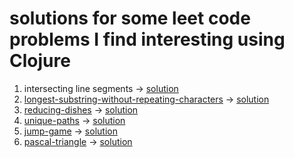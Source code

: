 # solutions for some leet code problems I find interesting using Clojure

1. intersecting line segments -> [solution](https://github.com/oeyazgan/clojure-problems/blob/main/intersecting-line-segments.clj)
2. [longest-substring-without-repeating-characters](https://leetcode.com/problems/longest-substring-without-repeating-characters/) -> [solution](https://github.com/oeyazgan/clojure-problems/blob/main/2-longest-substring-len-without-repeating.clj)
3. [reducing-dishes](https://leetcode.com/problems/reducing-dishes/) -> [solution](https://github.com/oeyazgan/clojure-problems/blob/main/3-reducing-dishes.clj)
4. [unique-paths](https://leetcode.com/problems/unique-paths/) -> [solution](https://github.com/oeyazgan/clojure-problems/blob/main/4-unique-paths.clj)
5. [jump-game](https://leetcode.com/problems/jump-game/) -> [solution](https://github.com/oeyazgan/clojure-problems/blob/main/5-jump-game.clj)
6. [pascal-triangle](https://www.hackerrank.com/challenges/pascals-triangle/problem?isFullScreen=true/) -> [solution](https://github.com/oeyazgan/clojure-problems/blob/main/6-pascal-triangle.clj)
